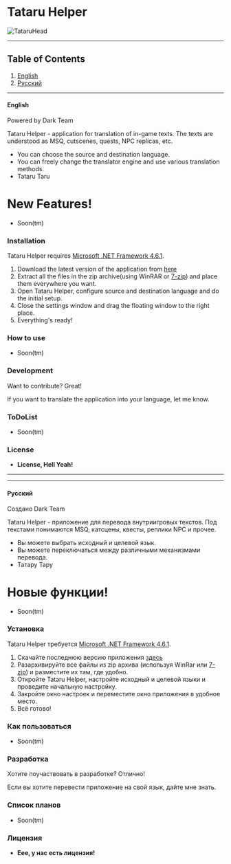 # Tataru Helper
![TataruHead](https://i.imgur.com/661lNH1.png)

---
## Table of Contents
1. [English](#english)
2. [Русский](#русский)
---

#### English
Powered by Dark Team

Tataru Helper - application for translation of in-game texts. The texts are understood as MSQ, cutscenes, quests, NPC replicas, etc.

  - You can choose the source and destination language.
  - You can freely change the translator engine and use various translation methods.
  - Tataru Taru

# New Features!

  - Soon(tm)


### Installation

Tataru Helper requires [Microsoft .NET Framework 4.6.1](https://www.microsoft.com/en-us/download/details.aspx?id=49982).

1. Download the latest version of the application from [here](https://github.com/NightlyRevenger/TataruHelper/releases/latest)
2. Extract all the files in the zip archive(using WinRAR or [7-zip](https://www.7-zip.org/)) and place them everywhere you want.
3. Open Tataru Helper, configure source and destination language and do the initial setup.
4. Close the settings window and drag the floating window to the right place.
4. Everything's ready!

### How to use
- Soon(tm)

### Development

Want to contribute? Great!

If you want to translate the application into your language, let me know.



### ToDoList

 - Soon(tm)

### License

- **License, Hell Yeah!**
---
---

#### Русский
Создано Dark Team

Tataru Helper - приложение для перевода внутриигровых текстов. Под текстами понимаются MSQ, катсцены, квесты, реплики NPC и прочее.

  - Вы можете выбрать исходный и целевой язык.
  - Вы можете переключаться между различными механизмами перевода. 
  - Татару Тару

# Новые функции!

  - Soon(tm)


### Установка

Tataru Helper требуется [Microsoft .NET Framework 4.6.1](https://www.microsoft.com/en-us/download/details.aspx?id=49982).

1. Скачайте последнюю версию приложения [здесь](https://github.com/NightlyRevenger/TataruHelper/releases/latest)
2. Разархивируйте все файлы из zip архива (используя WinRar или [7-zip](https://www.7-zip.org/)) и разместите их там, где удобно.
3. Откройте Tataru Helper, настройте исходный и целевой языки и проведите начальную настройку.
4. Закройте окно настроек и переместите окно приложения в удобное место.
4. Всё готово!

### Как пользоваться
- Soon(tm)

### Разработка

Хотите поучаствовать в разработке? Отлично!

Если вы хотите перевести приложение на свой язык, дайте мне знать.


### Список планов

 - Soon(tm)

### Лицензия

- **Еее, у нас есть лицензия!**
